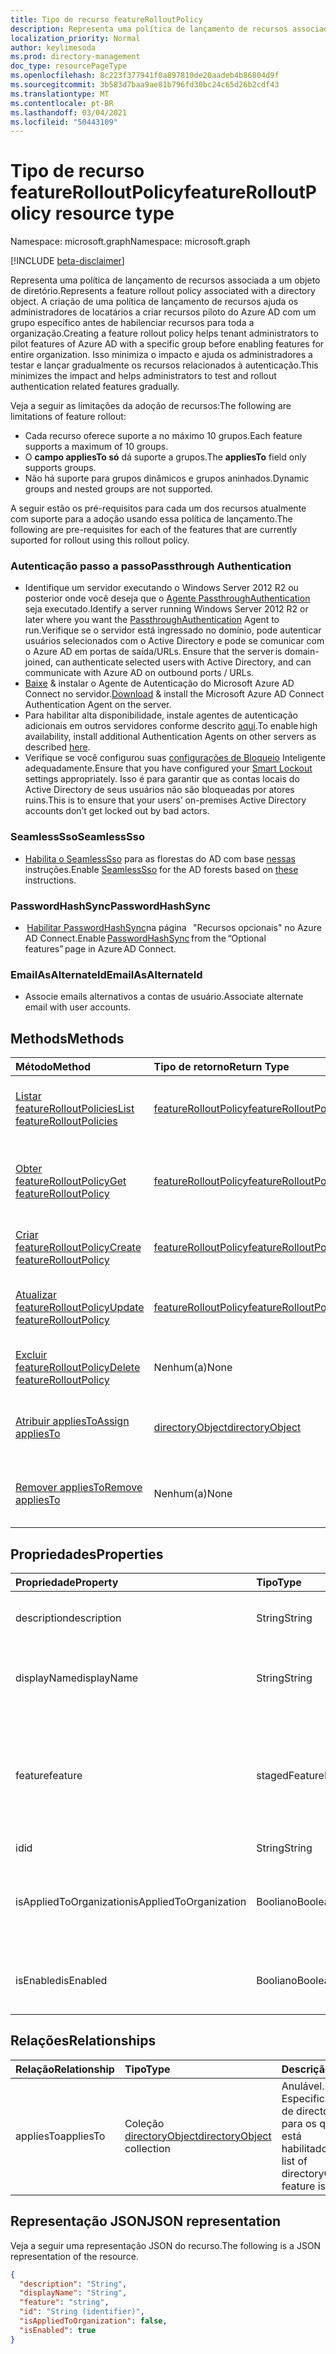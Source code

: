 ```yaml
---
title: Tipo de recurso featureRolloutPolicy
description: Representa uma política de lançamento de recursos associada a um objeto de diretório.
localization_priority: Normal
author: keylimesoda
ms.prod: directory-management
doc_type: resourcePageType
ms.openlocfilehash: 8c223f377941f0a897810de20aadeb4b86804d9f
ms.sourcegitcommit: 3b583d7baa9ae81b796fd30bc24c65d26b2cdf43
ms.translationtype: MT
ms.contentlocale: pt-BR
ms.lasthandoff: 03/04/2021
ms.locfileid: "50443109"
---
```

# <a name="featurerolloutpolicy-resource-type"></a><span data-ttu-id="63d36-103">Tipo de recurso featureRolloutPolicy</span><span class="sxs-lookup"><span data-stu-id="63d36-103">featureRolloutPolicy resource type</span></span>

<span data-ttu-id="63d36-104">Namespace: microsoft.graph</span><span class="sxs-lookup"><span data-stu-id="63d36-104">Namespace: microsoft.graph</span></span>

[!INCLUDE [beta-disclaimer](../../includes/beta-disclaimer.md)]

<span data-ttu-id="63d36-105">Representa uma política de lançamento de recursos associada a um objeto de diretório.</span><span class="sxs-lookup"><span data-stu-id="63d36-105">Represents a feature rollout policy associated with a directory object.</span></span> <span data-ttu-id="63d36-106">A criação de uma política de lançamento de recursos ajuda os administradores de locatários a criar recursos piloto do Azure AD com um grupo específico antes de habilenciar recursos para toda a organização.</span><span class="sxs-lookup"><span data-stu-id="63d36-106">Creating a feature rollout policy helps tenant administrators to pilot features of Azure AD with a specific group before enabling features for entire organization.</span></span> <span data-ttu-id="63d36-107">Isso minimiza o impacto e ajuda os administradores a testar e lançar gradualmente os recursos relacionados à autenticação.</span><span class="sxs-lookup"><span data-stu-id="63d36-107">This minimizes the impact and helps administrators to test and rollout authentication related features gradually.</span></span>

<span data-ttu-id="63d36-108">Veja a seguir as limitações da adoção de recursos:</span><span class="sxs-lookup"><span data-stu-id="63d36-108">The following are limitations of feature rollout:</span></span>

- <span data-ttu-id="63d36-109">Cada recurso oferece suporte a no máximo 10 grupos.</span><span class="sxs-lookup"><span data-stu-id="63d36-109">Each feature supports a maximum of 10 groups.</span></span>
- <span data-ttu-id="63d36-110">O **campo appliesTo só** dá suporte a grupos.</span><span class="sxs-lookup"><span data-stu-id="63d36-110">The **appliesTo** field only supports groups.</span></span>
- <span data-ttu-id="63d36-111">Não há suporte para grupos dinâmicos e grupos aninhados.</span><span class="sxs-lookup"><span data-stu-id="63d36-111">Dynamic groups and nested groups are not supported.</span></span>

<span data-ttu-id="63d36-112">A seguir estão os pré-requisitos para cada um dos recursos atualmente com suporte para a adoção usando essa política de lançamento.</span><span class="sxs-lookup"><span data-stu-id="63d36-112">The following are pre-requisites for each of the features that are currently suported for rollout using this rollout policy.</span></span>

### <a name="passthrough-authentication"></a><span data-ttu-id="63d36-113">Autenticação passo a passo</span><span class="sxs-lookup"><span data-stu-id="63d36-113">Passthrough Authentication</span></span>

* <span data-ttu-id="63d36-114">Identifique um servidor executando o Windows Server 2012 R2 ou posterior onde você deseja que o [Agente PassthroughAuthentication](/azure/active-directory/hybrid/how-to-connect-pta) seja executado.</span><span class="sxs-lookup"><span data-stu-id="63d36-114">Identify a server running Windows Server 2012 R2 or later where you want the [PassthroughAuthentication](/azure/active-directory/hybrid/how-to-connect-pta) Agent to run.</span></span><span data-ttu-id="63d36-115">Verifique se o servidor está ingressado no domínio, pode autenticar usuários selecionados com o Active Directory e pode se comunicar com o Azure AD em portas de saída/URLs.</span><span class="sxs-lookup"><span data-stu-id="63d36-115"> Ensure that the server is domain-joined, can authenticate selected users with Active Directory, and can communicate with Azure AD on outbound ports / URLs.</span></span>
* <span data-ttu-id="63d36-116">[Baixe](https://aka.ms/getauthagent) & instalar o Agente de Autenticação do Microsoft Azure AD Connect no servidor.</span><span class="sxs-lookup"><span data-stu-id="63d36-116">[Download](https://aka.ms/getauthagent) & install the Microsoft Azure AD Connect Authentication Agent on the server.</span></span>
* <span data-ttu-id="63d36-117">Para habilitar alta disponibilidade, instale agentes de autenticação adicionais em outros servidores conforme descrito [aqui](/azure/active-directory/hybrid/how-to-connect-pta-quick-start#step-4-ensure-high-availability).</span><span class="sxs-lookup"><span data-stu-id="63d36-117">To enable high availability, install additional Authentication Agents on other servers as described [here](/azure/active-directory/hybrid/how-to-connect-pta-quick-start#step-4-ensure-high-availability).</span></span>
* <span data-ttu-id="63d36-118">Verifique se você configurou suas [configurações de Bloqueio](/azure/active-directory/authentication/howto-password-smart-lockout) Inteligente adequadamente.</span><span class="sxs-lookup"><span data-stu-id="63d36-118">Ensure that you have configured your [Smart Lockout](/azure/active-directory/authentication/howto-password-smart-lockout) settings appropriately.</span></span> <span data-ttu-id="63d36-119">Isso é para garantir que as contas locais do Active Directory de seus usuários não são bloqueadas por atores ruins.</span><span class="sxs-lookup"><span data-stu-id="63d36-119">This is to ensure that your users’ on-premises Active Directory accounts don’t get locked out by bad actors.</span></span>

### <a name="seamlesssso"></a><span data-ttu-id="63d36-120">SeamlessSso</span><span class="sxs-lookup"><span data-stu-id="63d36-120">SeamlessSso</span></span>

* <span data-ttu-id="63d36-121">[Habilita o SeamlessSso](/azure/active-directory/hybrid/how-to-connect-sso) para as florestas do AD com base [nessas](/azure/active-directory/hybrid/tshoot-connect-sso#manual-reset-of-the-feature) instruções.</span><span class="sxs-lookup"><span data-stu-id="63d36-121">Enable [SeamlessSso](/azure/active-directory/hybrid/how-to-connect-sso) for the AD forests based on [these](/azure/active-directory/hybrid/tshoot-connect-sso#manual-reset-of-the-feature) instructions.</span></span>

### <a name="passwordhashsync"></a><span data-ttu-id="63d36-122">PasswordHashSync</span><span class="sxs-lookup"><span data-stu-id="63d36-122">PasswordHashSync</span></span>

* <span data-ttu-id="63d36-123"> [Habilitar PasswordHashSync](/azure/active-directory/hybrid/whatis-phs)na página   "Recursos opcionais" no Azure AD Connect.</span><span class="sxs-lookup"><span data-stu-id="63d36-123">Enable [PasswordHashSync](/azure/active-directory/hybrid/whatis-phs) from the “Optional features” page in Azure AD Connect.</span></span>

### <a name="emailasalternateid"></a><span data-ttu-id="63d36-124">EmailAsAlternateId</span><span class="sxs-lookup"><span data-stu-id="63d36-124">EmailAsAlternateId</span></span>

* <span data-ttu-id="63d36-125">Associe emails alternativos a contas de usuário.</span><span class="sxs-lookup"><span data-stu-id="63d36-125">Associate alternate email  with user accounts.</span></span>

## <a name="methods"></a><span data-ttu-id="63d36-126">Methods</span><span class="sxs-lookup"><span data-stu-id="63d36-126">Methods</span></span>

| <span data-ttu-id="63d36-127">Método</span><span class="sxs-lookup"><span data-stu-id="63d36-127">Method</span></span>                                                                         | <span data-ttu-id="63d36-128">Tipo de retorno</span><span class="sxs-lookup"><span data-stu-id="63d36-128">Return Type</span></span>                                     | <span data-ttu-id="63d36-129">Descrição</span><span class="sxs-lookup"><span data-stu-id="63d36-129">Description</span></span>                                                               |
|:-------------------------------------------------------------------------------|:------------------------------------------------|:--------------------------------------------------------------------------|
| [<span data-ttu-id="63d36-130">Listar featureRolloutPolicies</span><span class="sxs-lookup"><span data-stu-id="63d36-130">List featureRolloutPolicies</span></span>](../api/directory-list-featurerolloutpolicies.md) | [<span data-ttu-id="63d36-131">featureRolloutPolicy</span><span class="sxs-lookup"><span data-stu-id="63d36-131">featureRolloutPolicy</span></span>](featurerolloutpolicy.md) | <span data-ttu-id="63d36-132">Recupere uma lista de objetos featureRolloutPolicy.</span><span class="sxs-lookup"><span data-stu-id="63d36-132">Retrieve a list of featureRolloutPolicy objects.</span></span>                          |
| [<span data-ttu-id="63d36-133">Obter featureRolloutPolicy</span><span class="sxs-lookup"><span data-stu-id="63d36-133">Get featureRolloutPolicy</span></span>](../api/featurerolloutpolicy-get.md)                 | [<span data-ttu-id="63d36-134">featureRolloutPolicy</span><span class="sxs-lookup"><span data-stu-id="63d36-134">featureRolloutPolicy</span></span>](featurerolloutpolicy.md) | <span data-ttu-id="63d36-135">Recupere as propriedades e as relações do objeto featurerolloutpolicy.</span><span class="sxs-lookup"><span data-stu-id="63d36-135">Retrieve the properties and relationships of featurerolloutpolicy object.</span></span> |
| [<span data-ttu-id="63d36-136">Criar featureRolloutPolicy</span><span class="sxs-lookup"><span data-stu-id="63d36-136">Create featureRolloutPolicy</span></span>](../api/directory-post-featurerolloutpolicies.md) | [<span data-ttu-id="63d36-137">featureRolloutPolicy</span><span class="sxs-lookup"><span data-stu-id="63d36-137">featureRolloutPolicy</span></span>](featurerolloutpolicy.md) | <span data-ttu-id="63d36-138">Crie um novo objeto featureRolloutPolicy.</span><span class="sxs-lookup"><span data-stu-id="63d36-138">Create a new featureRolloutPolicy object.</span></span>                                 |
| [<span data-ttu-id="63d36-139">Atualizar featureRolloutPolicy</span><span class="sxs-lookup"><span data-stu-id="63d36-139">Update featureRolloutPolicy</span></span>](../api/featurerolloutpolicy-update.md)           | [<span data-ttu-id="63d36-140">featureRolloutPolicy</span><span class="sxs-lookup"><span data-stu-id="63d36-140">featureRolloutPolicy</span></span>](featurerolloutpolicy.md) | <span data-ttu-id="63d36-141">Atualize as propriedades do objeto featurerolloutpolicy.</span><span class="sxs-lookup"><span data-stu-id="63d36-141">Update the properties of featurerolloutpolicy object.</span></span>                     |
| [<span data-ttu-id="63d36-142">Excluir featureRolloutPolicy</span><span class="sxs-lookup"><span data-stu-id="63d36-142">Delete featureRolloutPolicy</span></span>](../api/featurerolloutpolicy-delete.md)           | <span data-ttu-id="63d36-143">Nenhum(a)</span><span class="sxs-lookup"><span data-stu-id="63d36-143">None</span></span>                                            | <span data-ttu-id="63d36-144">Exclua um objeto featureRolloutPolicy.</span><span class="sxs-lookup"><span data-stu-id="63d36-144">Delete a featureRolloutPolicy object.</span></span>                                     |
| [<span data-ttu-id="63d36-145">Atribuir appliesTo</span><span class="sxs-lookup"><span data-stu-id="63d36-145">Assign appliesTo</span></span>](../api/featurerolloutpolicy-post-appliesto.md)              | [<span data-ttu-id="63d36-146">directoryObject</span><span class="sxs-lookup"><span data-stu-id="63d36-146">directoryObject</span></span>](directoryobject.md)           | <span data-ttu-id="63d36-147">Atribua um directoryObject à atribuição de recursos.</span><span class="sxs-lookup"><span data-stu-id="63d36-147">Assign a directoryObject to feature rollout.</span></span>                              |
| [<span data-ttu-id="63d36-148">Remover appliesTo</span><span class="sxs-lookup"><span data-stu-id="63d36-148">Remove appliesTo</span></span>](../api/featurerolloutpolicy-delete-appliesto.md)            | <span data-ttu-id="63d36-149">Nenhum(a)</span><span class="sxs-lookup"><span data-stu-id="63d36-149">None</span></span>                                            | <span data-ttu-id="63d36-150">Remover um directoryObject da adoção de recursos.</span><span class="sxs-lookup"><span data-stu-id="63d36-150">Remove a directoryObject from feature rollout.</span></span>                            |

## <a name="properties"></a><span data-ttu-id="63d36-151">Propriedades</span><span class="sxs-lookup"><span data-stu-id="63d36-151">Properties</span></span>

| <span data-ttu-id="63d36-152">Propriedade</span><span class="sxs-lookup"><span data-stu-id="63d36-152">Property</span></span>     | <span data-ttu-id="63d36-153">Tipo</span><span class="sxs-lookup"><span data-stu-id="63d36-153">Type</span></span>        | <span data-ttu-id="63d36-154">Descrição</span><span class="sxs-lookup"><span data-stu-id="63d36-154">Description</span></span> |
|:-------------|:------------|:------------|
|<span data-ttu-id="63d36-155">description</span><span class="sxs-lookup"><span data-stu-id="63d36-155">description</span></span>|<span data-ttu-id="63d36-156">String</span><span class="sxs-lookup"><span data-stu-id="63d36-156">String</span></span>|<span data-ttu-id="63d36-157">Uma descrição para essa política de lançamento de recursos.</span><span class="sxs-lookup"><span data-stu-id="63d36-157">A description for this feature rollout policy.</span></span>|
|<span data-ttu-id="63d36-158">displayName</span><span class="sxs-lookup"><span data-stu-id="63d36-158">displayName</span></span>|<span data-ttu-id="63d36-159">String</span><span class="sxs-lookup"><span data-stu-id="63d36-159">String</span></span>|<span data-ttu-id="63d36-160">O nome de exibição dessa política de lançamento de recursos.</span><span class="sxs-lookup"><span data-stu-id="63d36-160">The display name for this  feature rollout policy.</span></span>|
|<span data-ttu-id="63d36-161">feature</span><span class="sxs-lookup"><span data-stu-id="63d36-161">feature</span></span>|<span data-ttu-id="63d36-162">stagedFeatureName</span><span class="sxs-lookup"><span data-stu-id="63d36-162">stagedFeatureName</span></span>| <span data-ttu-id="63d36-163">Os valores possíveis são: `passthroughAuthentication`, `seamlessSso`, `passwordHashSync`, `unknownFutureValue`.</span><span class="sxs-lookup"><span data-stu-id="63d36-163">Possible values are: `passthroughAuthentication`, `seamlessSso`, `passwordHashSync`, `unknownFutureValue`.</span></span>|
|<span data-ttu-id="63d36-164">id</span><span class="sxs-lookup"><span data-stu-id="63d36-164">id</span></span>|<span data-ttu-id="63d36-165">String</span><span class="sxs-lookup"><span data-stu-id="63d36-165">String</span></span>| <span data-ttu-id="63d36-166">Somente leitura.</span><span class="sxs-lookup"><span data-stu-id="63d36-166">Read-only.</span></span>|
|<span data-ttu-id="63d36-167">isAppliedToOrganization</span><span class="sxs-lookup"><span data-stu-id="63d36-167">isAppliedToOrganization</span></span>|<span data-ttu-id="63d36-168">Booliano</span><span class="sxs-lookup"><span data-stu-id="63d36-168">Boolean</span></span>|<span data-ttu-id="63d36-169">Indica se essa política de lançamento de recursos deve ser aplicada a toda a organização.</span><span class="sxs-lookup"><span data-stu-id="63d36-169">Indicates whether this feature rollout policy should be applied to the entire organization.</span></span>|
|<span data-ttu-id="63d36-170">isEnabled</span><span class="sxs-lookup"><span data-stu-id="63d36-170">isEnabled</span></span>|<span data-ttu-id="63d36-171">Booliano</span><span class="sxs-lookup"><span data-stu-id="63d36-171">Boolean</span></span>|<span data-ttu-id="63d36-172">Indica se a adoção de recursos está habilitada.</span><span class="sxs-lookup"><span data-stu-id="63d36-172">Indicates whether the feature rollout is enabled.</span></span>|

## <a name="relationships"></a><span data-ttu-id="63d36-173">Relações</span><span class="sxs-lookup"><span data-stu-id="63d36-173">Relationships</span></span>

| <span data-ttu-id="63d36-174">Relação</span><span class="sxs-lookup"><span data-stu-id="63d36-174">Relationship</span></span> | <span data-ttu-id="63d36-175">Tipo</span><span class="sxs-lookup"><span data-stu-id="63d36-175">Type</span></span>        | <span data-ttu-id="63d36-176">Descrição</span><span class="sxs-lookup"><span data-stu-id="63d36-176">Description</span></span> |
|:-------------|:------------|:------------|
|<span data-ttu-id="63d36-177">appliesTo</span><span class="sxs-lookup"><span data-stu-id="63d36-177">appliesTo</span></span>|<span data-ttu-id="63d36-178">Coleção [directoryObject](directoryobject.md)</span><span class="sxs-lookup"><span data-stu-id="63d36-178">[directoryObject](directoryobject.md) collection</span></span>| <span data-ttu-id="63d36-179">Anulável.</span><span class="sxs-lookup"><span data-stu-id="63d36-179">Nullable.</span></span> <span data-ttu-id="63d36-180">Especifica uma lista de directoryObjects para os qual o recurso está habilitado.</span><span class="sxs-lookup"><span data-stu-id="63d36-180">Specifies a list of directoryObjects that feature is enabled for.</span></span>|

## <a name="json-representation"></a><span data-ttu-id="63d36-181">Representação JSON</span><span class="sxs-lookup"><span data-stu-id="63d36-181">JSON representation</span></span>

<span data-ttu-id="63d36-182">Veja a seguir uma representação JSON do recurso.</span><span class="sxs-lookup"><span data-stu-id="63d36-182">The following is a JSON representation of the resource.</span></span>

<!-- {
  "blockType": "resource",
  "optionalProperties": [

  ],
  "@odata.type": "microsoft.graph.featureRolloutPolicy",
  "keyProperty": "id"
}-->

```json
{
  "description": "String",
  "displayName": "String",
  "feature": "string",
  "id": "String (identifier)",
  "isAppliedToOrganization": false,
  "isEnabled": true
}
```

<!-- uuid: 16cd6b66-4b1a-43a1-adaf-3a886856ed98
2019-02-04 14:57:30 UTC -->
<!-- {
  "type": "#page.annotation",
  "description": "featureRolloutPolicy resource",
  "keywords": "",
  "section": "documentation",
  "tocPath": ""
}-->


